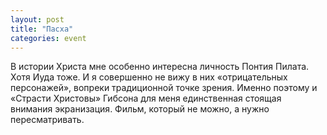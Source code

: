 ```yaml
---
layout: post
title: "Пасха"
categories: event
---
```

В истории Христа мне особенно интересна личность Понтия Пилата. Хотя Иуда тоже. И я совершенно не вижу в них «отрицательных персонажей», вопреки традиционной точке зрения. Именно поэтому и «Страсти Христовы» Гибсона для меня единственная стоящая внимания экранизация. Фильм, который не можно, а нужно пересматривать.